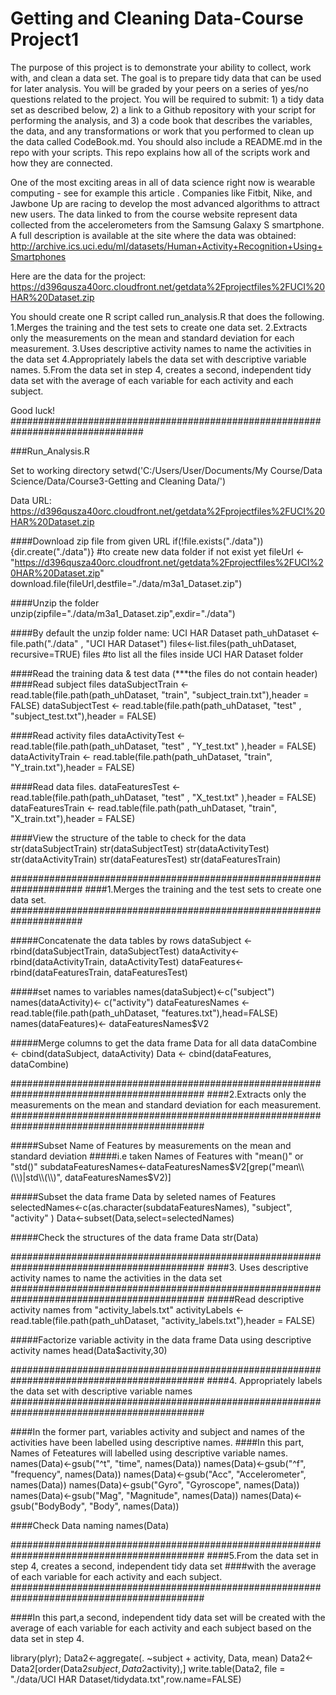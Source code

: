 # Getting and Cleaning Data-Course Project1
The purpose of this project is to demonstrate your ability to collect, work with, and clean a data set. The goal is to prepare tidy data that can be used for later analysis. You will be graded by your peers on a series of yes/no questions related to the project. You will be required to submit: 1) a tidy data set as described below, 2) a link to a Github repository with your script for performing the analysis, and 3) a code book that describes the variables, the data, and any transformations or work that you performed to clean up the data called CodeBook.md. You should also include a README.md in the repo with your scripts. This repo explains how all of the scripts work and how they are connected.  

One of the most exciting areas in all of data science right now is wearable computing - see for example  this article . Companies like Fitbit, Nike, and Jawbone Up are racing to develop the most advanced algorithms to attract new users. The data linked to from the course website represent data collected from the accelerometers from the Samsung Galaxy S smartphone. A full description is available at the site where the data was obtained: 
http://archive.ics.uci.edu/ml/datasets/Human+Activity+Recognition+Using+Smartphones 

Here are the data for the project: 
https://d396qusza40orc.cloudfront.net/getdata%2Fprojectfiles%2FUCI%20HAR%20Dataset.zip 

You should create one R script called run_analysis.R that does the following. 
1.Merges the training and the test sets to create one data set.
2.Extracts only the measurements on the mean and standard deviation for each measurement. 
3.Uses descriptive activity names to name the activities in the data set
4.Appropriately labels the data set with descriptive variable names.
5.From the data set in step 4, creates a second, independent tidy data set with the average of each variable for each activity and each subject.

Good luck!
################################################################################

###Run_Analysis.R

Set to working directory
setwd('C:/Users/User/Documents/My Course/Data Science/Data/Course3-Getting and Cleaning Data/')

Data URL: https://d396qusza40orc.cloudfront.net/getdata%2Fprojectfiles%2FUCI%20HAR%20Dataset.zip 

####Download zip file from given URL
if(!file.exists("./data")){dir.create("./data")} #to create new data folder if not exist yet
fileUrl <- "https://d396qusza40orc.cloudfront.net/getdata%2Fprojectfiles%2FUCI%20HAR%20Dataset.zip"
download.file(fileUrl,destfile="./data/m3a1_Dataset.zip")

####Unzip the folder
unzip(zipfile="./data/m3a1_Dataset.zip",exdir="./data")

####By default the unzip folder name: UCI HAR Dataset
path_uhDataset <- file.path("./data" , "UCI HAR Dataset")
files<-list.files(path_uhDataset, recursive=TRUE)
files #to list all the files inside UCI HAR Dataset folder


####Read the training data & test data (***the files do not contain header)
####Read subject files
dataSubjectTrain <- read.table(file.path(path_uhDataset, "train", "subject_train.txt"),header = FALSE)
dataSubjectTest  <- read.table(file.path(path_uhDataset, "test" , "subject_test.txt"),header = FALSE)

####Read activity files
dataActivityTest  <- read.table(file.path(path_uhDataset, "test" , "Y_test.txt" ),header = FALSE)
dataActivityTrain <- read.table(file.path(path_uhDataset, "train", "Y_train.txt"),header = FALSE)

####Read data files.
dataFeaturesTest  <- read.table(file.path(path_uhDataset, "test" , "X_test.txt" ),header = FALSE)
dataFeaturesTrain <- read.table(file.path(path_uhDataset, "train", "X_train.txt"),header = FALSE)

####View the structure of the table to check for the data
str(dataSubjectTrain)
str(dataSubjectTest)
str(dataActivityTest)
str(dataActivityTrain)
str(dataFeaturesTest)
str(dataFeaturesTrain)

#####################################################################
####1.Merges the training and the test sets to create one data set.
#####################################################################

#####Concatenate the data tables by rows
dataSubject <- rbind(dataSubjectTrain, dataSubjectTest)
dataActivity<- rbind(dataActivityTrain, dataActivityTest)
dataFeatures<- rbind(dataFeaturesTrain, dataFeaturesTest)

#####set names to variables
names(dataSubject)<-c("subject")
names(dataActivity)<- c("activity")
dataFeaturesNames <- read.table(file.path(path_uhDataset, "features.txt"),head=FALSE)
names(dataFeatures)<- dataFeaturesNames$V2

#####Merge columns to get the data frame Data for all data
dataCombine <- cbind(dataSubject, dataActivity)
Data <- cbind(dataFeatures, dataCombine)

###########################################################################################
####2.Extracts only the measurements on the mean and standard deviation for each measurement.
###########################################################################################

#####Subset Name of Features by measurements on the mean and standard deviation
#####i.e taken Names of Features with "mean()" or "std()"
subdataFeaturesNames<-dataFeaturesNames$V2[grep("mean\\(\\)|std\\(\\)", dataFeaturesNames$V2)]

#####Subset the data frame Data by seleted names of Features
selectedNames<-c(as.character(subdataFeaturesNames), "subject", "activity" )
Data<-subset(Data,select=selectedNames)

#####Check the structures of the data frame Data
str(Data)

###########################################################################################
####3. Uses descriptive activity names to name the activities in the data set
###########################################################################################
#####Read descriptive activity names from "activity_labels.txt"
activityLabels <- read.table(file.path(path_uhDataset, "activity_labels.txt"),header = FALSE)

#####Factorize variable activity in the data frame Data using descriptive activity names
head(Data$activity,30)

###########################################################################################
####4. Appropriately labels the data set with descriptive variable names
###########################################################################################

####In the former part, variables activity and subject and names of the activities have been labelled using descriptive names.
####In this part, Names of Feteatures will labelled using descriptive variable names.
names(Data)<-gsub("^t", "time", names(Data))
names(Data)<-gsub("^f", "frequency", names(Data))
names(Data)<-gsub("Acc", "Accelerometer", names(Data))
names(Data)<-gsub("Gyro", "Gyroscope", names(Data))
names(Data)<-gsub("Mag", "Magnitude", names(Data))
names(Data)<-gsub("BodyBody", "Body", names(Data))

####Check Data naming
names(Data)

###########################################################################################
####5.From the data set in step 4, creates a second, independent tidy data set 
####with the average of each variable for each activity and each subject.
###########################################################################################

####In this part,a second, independent tidy data set will be created with the average of each variable for each activity and each subject based on the data set in step 4.

library(plyr);
Data2<-aggregate(. ~subject + activity, Data, mean)
Data2<-Data2[order(Data2$subject,Data2$activity),]
write.table(Data2, file = "./data/UCI HAR Dataset/tidydata.txt",row.name=FALSE)






